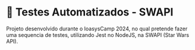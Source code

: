 
# 🤖 Testes Automatizados - SWAPI

Projeto desenvolvido durante o IoasysCamp 2024, no qual pretende fazer uma sequencia de testes, utilizando Jest no NodeJS, na SWAPI (Star Wars API).


